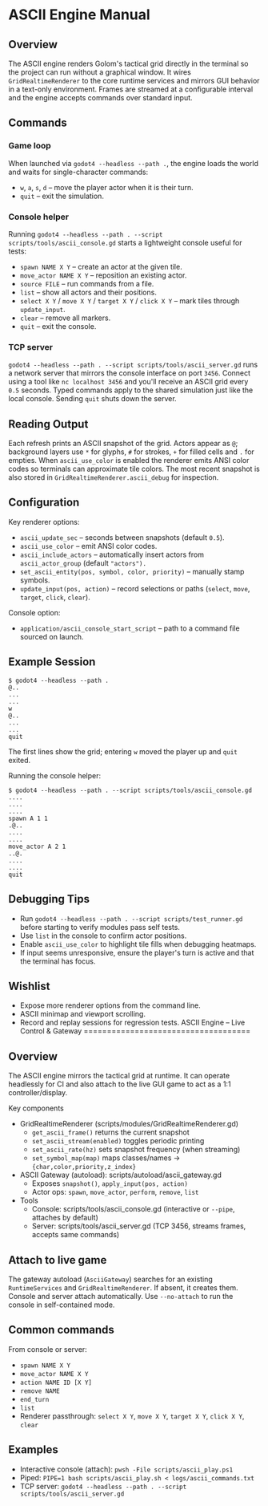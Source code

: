 # ASCII Engine Manual

## Overview
The ASCII engine renders Golom's tactical grid directly in the terminal so the project can run without a graphical window. It wires `GridRealtimeRenderer` to the core runtime services and mirrors GUI behavior in a text-only environment. Frames are streamed at a configurable interval and the engine accepts commands over standard input.

## Commands
### Game loop
When launched via `godot4 --headless --path .`, the engine loads the world and waits for single-character commands:

- `w`, `a`, `s`, `d` – move the player actor when it is their turn.
- `quit` – exit the simulation.

### Console helper
Running `godot4 --headless --path . --script scripts/tools/ascii_console.gd` starts a lightweight console useful for tests:

- `spawn NAME X Y` – create an actor at the given tile.
- `move_actor NAME X Y` – reposition an existing actor.
- `source FILE` – run commands from a file.
- `list` – show all actors and their positions.
- `select X Y` / `move X Y` / `target X Y` / `click X Y` – mark tiles through `update_input`.
- `clear` – remove all markers.
- `quit` – exit the console.

### TCP server
`godot4 --headless --path . --script scripts/tools/ascii_server.gd` runs a network server that mirrors the console interface on port `3456`. Connect using a tool like `nc localhost 3456` and you'll receive an ASCII grid every `0.5` seconds. Typed commands apply to the shared simulation just like the local console. Sending `quit` shuts down the server.

## Reading Output
Each refresh prints an ASCII snapshot of the grid. Actors appear as `@`; background layers use `*` for glyphs, `#` for strokes, `+` for filled cells and `.` for empties. When `ascii_use_color` is enabled the renderer emits ANSI color codes so terminals can approximate tile colors. The most recent snapshot is also stored in `GridRealtimeRenderer.ascii_debug` for inspection.

## Configuration
Key renderer options:

- `ascii_update_sec` – seconds between snapshots (default `0.5`).
- `ascii_use_color` – emit ANSI color codes.
- `ascii_include_actors` – automatically insert actors from `ascii_actor_group` (default `"actors").`
- `set_ascii_entity(pos, symbol, color, priority)` – manually stamp symbols.
- `update_input(pos, action)` – record selections or paths (`select`, `move`, `target`, `click`, `clear`).

Console option:

- `application/ascii_console_start_script` – path to a command file sourced on launch.

## Example Session
```
$ godot4 --headless --path .
@..
...
...
w
@..
...
...
quit
```
The first lines show the grid; entering `w` moved the player up and `quit` exited.

Running the console helper:

```
$ godot4 --headless --path . --script scripts/tools/ascii_console.gd
....
....
....
spawn A 1 1
.@..
....
....
move_actor A 2 1
..@.
....
....
quit
```

## Debugging Tips
- Run `godot4 --headless --path . --script scripts/test_runner.gd` before starting to verify modules pass self tests.
- Use `list` in the console to confirm actor positions.
- Enable `ascii_use_color` to highlight tile fills when debugging heatmaps.
- If input seems unresponsive, ensure the player's turn is active and that the terminal has focus.

## Wishlist
- Expose more renderer options from the command line.
- ASCII minimap and viewport scrolling.
- Record and replay sessions for regression tests.
ASCII Engine – Live Control & Gateway
====================================

Overview
--------
The ASCII engine mirrors the tactical grid at runtime. It can operate headlessly for CI and also attach to the live GUI game to act as a 1:1 controller/display.

Key components
- GridRealtimeRenderer (scripts/modules/GridRealtimeRenderer.gd)
  - `get_ascii_frame()` returns the current snapshot
  - `set_ascii_stream(enabled)` toggles periodic printing
  - `set_ascii_rate(hz)` sets snapshot frequency (when streaming)
  - `set_symbol_map(map)` maps classes/names → `{char,color,priority,z_index}`
- ASCII Gateway (autoload): scripts/autoload/ascii_gateway.gd
  - Exposes `snapshot()`, `apply_input(pos, action)`
  - Actor ops: `spawn`, `move_actor`, `perform`, `remove`, `list`
- Tools
  - Console: scripts/tools/ascii_console.gd (interactive or `--pipe`, attaches by default)
  - Server: scripts/tools/ascii_server.gd (TCP 3456, streams frames, accepts same commands)

Attach to live game
-------------------
The gateway autoload (`AsciiGateway`) searches for an existing `RuntimeServices` and `GridRealtimeRenderer`. If absent, it creates them. Console and server attach automatically. Use `--no-attach` to run the console in self-contained mode.

Common commands
---------------
From console or server:
- `spawn NAME X Y`
- `move_actor NAME X Y`
- `action NAME ID [X Y]`
- `remove NAME`
- `end_turn`
- `list`
- Renderer passthrough: `select X Y`, `move X Y`, `target X Y`, `click X Y`, `clear`

Examples
--------
- Interactive console (attach): `pwsh -File scripts/ascii_play.ps1`
- Piped: `PIPE=1 bash scripts/ascii_play.sh < logs/ascii_commands.txt`
- TCP server: `godot4 --headless --path . --script scripts/tools/ascii_server.gd`

